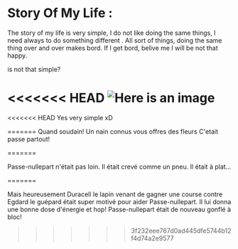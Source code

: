 # Story Of My Life :

The story of my life is very simple, I do not like doing the same things, I need always to do something different .
All sort of things, doing the same thing over and over makes bord. 
If I get bord, belive me I will be not that happy.

is not that simple?  

<<<<<<< HEAD
![Here is an image](https://www.google.com/url?sa=i&source=images&cd=&ved=2ahUKEwiJsPyUj4fkAhUNzaQKHbGgBw4QjRx6BAgBEAQ&url=https%3A%2F%2Fwww.pinterest.com%2Fpin%2F446982331738600675%2F&psig=AOvVaw3jSPZ974AySj0_OQqYEyhl&ust=1566035537211188)
=======
<<<<<<< HEAD
Yes very simple xD

=======
Quand soudain!
Un nain connus vous offres des fleurs
C'etait passe partout!
    
=======

Passe-nullepart n'était pas loin. Il était crevé comme un pneu. Il était à plat...

=======

Mais heureusement Duracell le lapin venant de gagner une course contre Egdard le guépard était super motivé pour aider Passe-nullepart. 
Il lui donna une bonne dose d'énergie et hop! Passe-nullepart était de nouveau gonflé à bloc! 
>>>>>>> 3f232eee767d0ad445dfe5744b12f4d74a2e9577
